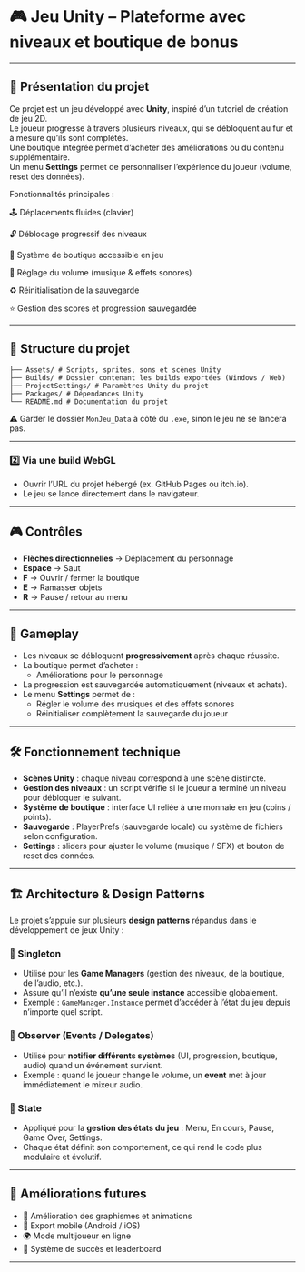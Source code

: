 # 🎮 Jeu Unity – Plateforme avec niveaux et boutique de bonus

---

## 🧠 Présentation du projet

Ce projet est un jeu développé avec **Unity**, inspiré d’un tutoriel de création de jeu 2D.  
Le joueur progresse à travers plusieurs niveaux, qui se débloquent au fur et à mesure qu’ils sont complétés.  
Une boutique intégrée permet d’acheter des améliorations ou du contenu supplémentaire.  
Un menu **Settings** permet de personnaliser l’expérience du joueur (volume, reset des données).  

Fonctionnalités principales :

🕹️ Déplacements fluides (clavier)

🔓 Déblocage progressif des niveaux

🛒 Système de boutique accessible en jeu

🎵 Réglage du volume (musique & effets sonores)

♻️ Réinitialisation de la sauvegarde

⭐ Gestion des scores et progression sauvegardée

---

## 📂 Structure du projet

```
├── Assets/ # Scripts, sprites, sons et scènes Unity
├── Builds/ # Dossier contenant les builds exportées (Windows / Web)
├── ProjectSettings/ # Paramètres Unity du projet
├── Packages/ # Dépendances Unity
└── README.md # Documentation du projet
```
⚠️ Garder le dossier `MonJeu_Data` à côté du `.exe`, sinon le jeu ne se lancera pas.

---

### 2️⃣ Via une build WebGL
- Ouvrir l’URL du projet hébergé (ex. GitHub Pages ou itch.io).  
- Le jeu se lance directement dans le navigateur.  

---

## 🎮 Contrôles

- **Flèches directionnelles** → Déplacement du personnage  
- **Espace** → Saut  
- **F** → Ouvrir / fermer la boutique  
- **E** → Ramasser objets  
- **R** → Pause / retour au menu  

---

## 🎲 Gameplay

- Les niveaux se débloquent **progressivement** après chaque réussite.  
- La boutique permet d’acheter :  
  - Améliorations pour le personnage  
- La progression est sauvegardée automatiquement (niveaux et achats).  
- Le menu **Settings** permet de :  
  - Régler le volume des musiques et des effets sonores  
  - Réinitialiser complètement la sauvegarde du joueur  

---

## 🛠️ Fonctionnement technique

- **Scènes Unity** : chaque niveau correspond à une scène distincte.  
- **Gestion des niveaux** : un script vérifie si le joueur a terminé un niveau pour débloquer le suivant.  
- **Système de boutique** : interface UI reliée à une monnaie en jeu (coins / points).  
- **Sauvegarde** : PlayerPrefs (sauvegarde locale) ou système de fichiers selon configuration.  
- **Settings** : sliders pour ajuster le volume (musique / SFX) et bouton de reset des données.  

---

## 🏗️ Architecture & Design Patterns

Le projet s’appuie sur plusieurs **design patterns** répandus dans le développement de jeux Unity :  

### 🔹 Singleton
- Utilisé pour les **Game Managers** (gestion des niveaux, de la boutique, de l’audio, etc.).  
- Assure qu’il n’existe **qu’une seule instance** accessible globalement.  
- Exemple : `GameManager.Instance` permet d’accéder à l’état du jeu depuis n’importe quel script.

### 🔹 Observer (Events / Delegates)
- Utilisé pour **notifier différents systèmes** (UI, progression, boutique, audio) quand un événement survient.  
- Exemple : quand le joueur change le volume, un **event** met à jour immédiatement le mixeur audio.  

### 🔹 State
- Appliqué pour la **gestion des états du jeu** : Menu, En cours, Pause, Game Over, Settings.  
- Chaque état définit son comportement, ce qui rend le code plus modulaire et évolutif.

---

## 🚀 Améliorations futures

- 🎨 Amélioration des graphismes et animations  
- 📱 Export mobile (Android / iOS)  
- 🌍 Mode multijoueur en ligne  
- 🏅 Système de succès et leaderboard  

---



